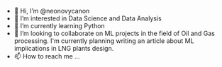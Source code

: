 - 👋 Hi, I’m @neonovycanon
- 👀 I’m interested in Data Science and Data Analysis
- 🌱 I’m currently learning Python
- 💞️ I’m looking to collaborate on ML projects in the field of Oil and Gas processing. I'm currently planning writing an article about ML implications in LNG plants design. 
- 📫 How to reach me ...

<!---
neonovycanon/neonovycanon is a ✨ special ✨ repository because its `README.md` (this file) appears on your GitHub profile.
You can click the Preview link to take a look at your changes.
--->
